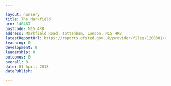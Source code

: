 ```yaml
---

layout: nursery
title: The Markfield
urn: 140467
postcode: N15 4RB
address: Markfield Road, Tottenham, London, N15 4RB
latestReportUrl: https://reports.ofsted.gov.uk/provider/files/1200301/urn/140467.pdf
teaching: 0
development: 0
leadership: 0
outcomes: 0
overall: 0
date: 01 April 2018 
datePublish: 

---
```

